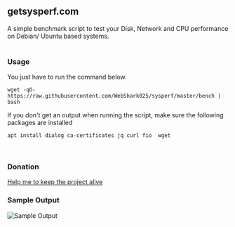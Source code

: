 ## getsysperf.com
A simple benchmark script to test your Disk, Network and CPU performance on Debian/ Ubuntu based systems.     
&nbsp;
### Usage
You just have to run the command below.
```
wget -qO- https://raw.githubusercontent.com/WebShark025/sysperf/master/bench | bash
```
    
If you don't get an output when running the script, make sure the following packages are installed
```
apt install dialog ca-certificates jq curl fio  wget
```
&nbsp;
### Donation

[Help me to keep the project alive](http://paypal.me/ianklemm)

### Sample Output
![Sample Output](sample_output.png)


